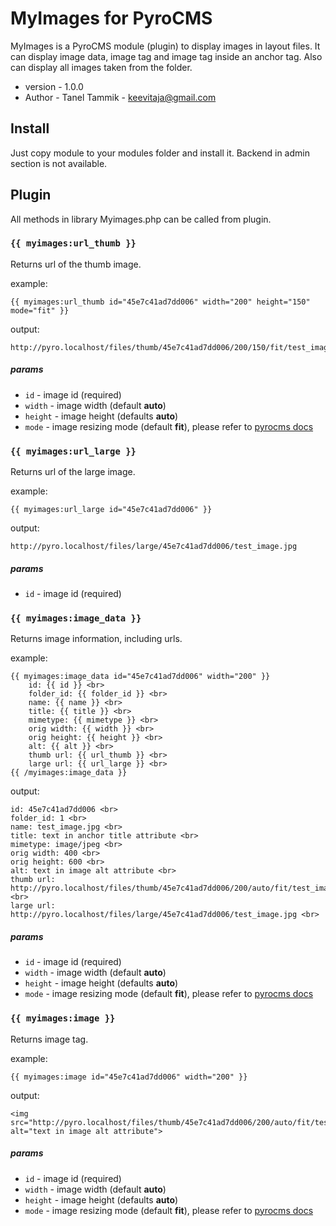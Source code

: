 # MyImages for PyroCMS

MyImages is a PyroCMS module (plugin) to display images in layout files. It can display image data, image tag and image tag inside an anchor tag. Also can display all images taken from the folder.

- version - 1.0.0
- Author  - Tanel Tammik - keevitaja@gmail.com

## Install

Just copy module to your modules folder and install it. Backend in admin section is not available.

## Plugin

All methods in library Myimages.php can be called from plugin.

### `{{ myimages:url_thumb }}`

Returns url of the thumb image.

example:

	{{ myimages:url_thumb id="45e7c41ad7dd006" width="200" height="150" mode="fit" }}

output:

	http://pyro.localhost/files/thumb/45e7c41ad7dd006/200/150/fit/test_image.jpg

##### params

- `id` - image id (required)
- `width` - image width (default **auto**)
- `height` - image height (defaults **auto**)
- `mode` - image resizing mode (default **fit**), please refer to [pyrocms docs](http://docs.pyrocms.com/2.2/manual/plugins/files)

### `{{ myimages:url_large }}`

Returns url of the large image.

example:

	{{ myimages:url_large id="45e7c41ad7dd006" }}

output:

	http://pyro.localhost/files/large/45e7c41ad7dd006/test_image.jpg 

##### params

- `id` - image id (required)

### `{{ myimages:image_data }}`

Returns image information, including urls.

example:

	{{ myimages:image_data id="45e7c41ad7dd006" width="200" }}
		id: {{ id }} <br>
		folder_id: {{ folder_id }} <br>
		name: {{ name }} <br>
		title: {{ title }} <br>
		mimetype: {{ mimetype }} <br>
		orig width: {{ width }} <br>
		orig height: {{ height }} <br>
		alt: {{ alt }} <br>
		thumb url: {{ url_thumb }} <br>
		large url: {{ url_large }} <br>
	{{ /myimages:image_data }}

output:

	id: 45e7c41ad7dd006 <br>
	folder_id: 1 <br>
	name: test_image.jpg <br>
	title: text in anchor title attribute <br>
	mimetype: image/jpeg <br>
	orig width: 400 <br>
	orig height: 600 <br>
	alt: text in image alt attribute <br>
	thumb url: http://pyro.localhost/files/thumb/45e7c41ad7dd006/200/auto/fit/test_image.jpg <br>
	large url: http://pyro.localhost/files/large/45e7c41ad7dd006/test_image.jpg <br>

##### params

- `id` - image id (required)
- `width` - image width (default **auto**)
- `height` - image height (defaults **auto**)
- `mode` - image resizing mode (default **fit**), please refer to [pyrocms docs](http://docs.pyrocms.com/2.2/manual/plugins/files)

### `{{ myimages:image }}`

Returns image tag.

example:

	{{ myimages:image id="45e7c41ad7dd006" width="200" }}

output:

	<img src="http://pyro.localhost/files/thumb/45e7c41ad7dd006/200/auto/fit/test_image.jpg" alt="text in image alt attribute">

##### params

- `id` - image id (required)
- `width` - image width (default **auto**)
- `height` - image height (defaults **auto**)
- `mode` - image resizing mode (default **fit**), please refer to [pyrocms docs](http://docs.pyrocms.com/2.2/manual/plugins/files)
